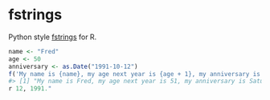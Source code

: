# fstrings

Python style [fstrings](https://www.python.org/dev/peps/pep-0498/) for R.

```r
name <- "Fred"
age <- 50
anniversary <- as.Date("1991-10-12")
f('My name is {name}, my age next year is {age + 1}, my anniversary is {format(anniversary, "%A, %B %d, %Y")}.')
#> [1] "My name is Fred, my age next year is 51, my anniversary is Saturday, Octobe
r 12, 1991."
```
